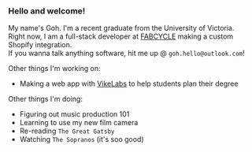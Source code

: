 ### Hello and welcome!

My name's Goh. I'm a recent graduate from the University of Victoria.  
Right now, I am a full-stack developer at [FABCYCLE](https://www.fabcycle.shop/) making a custom Shopify integration.  
If you wanna talk anything software, hit me up @ `goh.hello@outlook.com`!

Other things I'm working on:
- Making a web app with  [VikeLabs](https://github.com/VikeLabs) to help students plan their degree

Other things I'm doing:
- Figuring out music production 101
- Learning to use my new film camera
- Re-reading `The Great Gatsby`
- Watching `The Sopranos` (it's soo good)



<!--
**Gohsato/gohsato** is a ✨ _special_ ✨ repository because its `README.md` (this file) appears on your GitHub profile.

Here are some ideas to get you started:

- 🔭 I’m currently working on ...
- 🌱 I’m currently learning ...
- 👯 I’m looking to collaborate on ...
- 🤔 I’m looking for help with ...
- 💬 Ask me about ...
- 📫 How to reach me: ...
- 😄 Pronouns: ...
- ⚡ Fun fact: ...
-->
